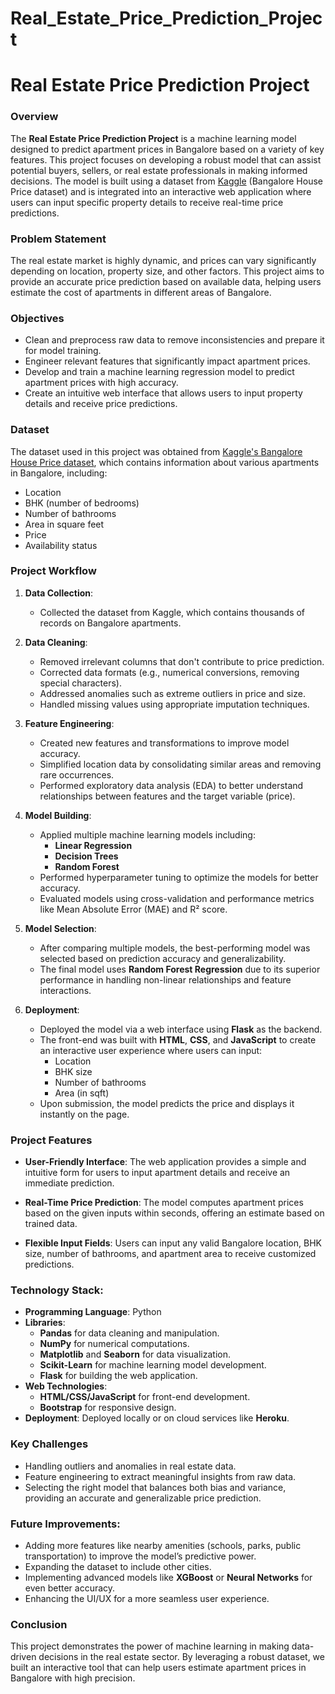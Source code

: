 # Real_Estate_Price_Prediction_Project

# Real Estate Price Prediction Project

### Overview
The **Real Estate Price Prediction Project** is a machine learning model designed to predict apartment prices in Bangalore based on a variety of key features. This project focuses on developing a robust model that can assist potential buyers, sellers, or real estate professionals in making informed decisions. The model is built using a dataset from [Kaggle](https://www.kaggle.com) (Bangalore House Price dataset) and is integrated into an interactive web application where users can input specific property details to receive real-time price predictions.

### Problem Statement
The real estate market is highly dynamic, and prices can vary significantly depending on location, property size, and other factors. This project aims to provide an accurate price prediction based on available data, helping users estimate the cost of apartments in different areas of Bangalore. 

### Objectives
- Clean and preprocess raw data to remove inconsistencies and prepare it for model training.
- Engineer relevant features that significantly impact apartment prices.
- Develop and train a machine learning regression model to predict apartment prices with high accuracy.
- Create an intuitive web interface that allows users to input property details and receive price predictions.

### Dataset
The dataset used in this project was obtained from [Kaggle's Bangalore House Price dataset](https://www.kaggle.com/amitabhajoy/bengaluru-house-price-data), which contains information about various apartments in Bangalore, including:
- Location
- BHK (number of bedrooms)
- Number of bathrooms
- Area in square feet
- Price
- Availability status

### Project Workflow

1. **Data Collection**:
   - Collected the dataset from Kaggle, which contains thousands of records on Bangalore apartments.

2. **Data Cleaning**:
   - Removed irrelevant columns that don't contribute to price prediction.
   - Corrected data formats (e.g., numerical conversions, removing special characters).
   - Addressed anomalies such as extreme outliers in price and size.
   - Handled missing values using appropriate imputation techniques.

3. **Feature Engineering**:
   - Created new features and transformations to improve model accuracy.
   - Simplified location data by consolidating similar areas and removing rare occurrences.
   - Performed exploratory data analysis (EDA) to better understand relationships between features and the target variable (price).

4. **Model Building**:
   - Applied multiple machine learning models including:
     - **Linear Regression**
     - **Decision Trees**
     - **Random Forest**
   - Performed hyperparameter tuning to optimize the models for better accuracy.
   - Evaluated models using cross-validation and performance metrics like Mean Absolute Error (MAE) and R² score.

5. **Model Selection**:
   - After comparing multiple models, the best-performing model was selected based on prediction accuracy and generalizability.
   - The final model uses **Random Forest Regression** due to its superior performance in handling non-linear relationships and feature interactions.

6. **Deployment**:
   - Deployed the model via a web interface using **Flask** as the backend.
   - The front-end was built with **HTML**, **CSS**, and **JavaScript** to create an interactive user experience where users can input:
     - Location
     - BHK size
     - Number of bathrooms
     - Area (in sqft)
   - Upon submission, the model predicts the price and displays it instantly on the page.

### Project Features
- **User-Friendly Interface**: 
  The web application provides a simple and intuitive form for users to input apartment details and receive an immediate prediction.
  
- **Real-Time Price Prediction**:
  The model computes apartment prices based on the given inputs within seconds, offering an estimate based on trained data.

- **Flexible Input Fields**:
  Users can input any valid Bangalore location, BHK size, number of bathrooms, and apartment area to receive customized predictions.

### Technology Stack:
- **Programming Language**: Python
- **Libraries**:
  - **Pandas** for data cleaning and manipulation.
  - **NumPy** for numerical computations.
  - **Matplotlib** and **Seaborn** for data visualization.
  - **Scikit-Learn** for machine learning model development.
  - **Flask** for building the web application.
- **Web Technologies**:
  - **HTML/CSS/JavaScript** for front-end development.
  - **Bootstrap** for responsive design.
- **Deployment**: 
  Deployed locally or on cloud services like **Heroku**.

### Key Challenges
- Handling outliers and anomalies in real estate data.
- Feature engineering to extract meaningful insights from raw data.
- Selecting the right model that balances both bias and variance, providing an accurate and generalizable price prediction.

### Future Improvements:
- Adding more features like nearby amenities (schools, parks, public transportation) to improve the model’s predictive power.
- Expanding the dataset to include other cities.
- Implementing advanced models like **XGBoost** or **Neural Networks** for even better accuracy.
- Enhancing the UI/UX for a more seamless user experience.

### Conclusion
This project demonstrates the power of machine learning in making data-driven decisions in the real estate sector. By leveraging a robust dataset, we built an interactive tool that can help users estimate apartment prices in Bangalore with high precision.
